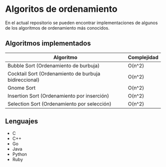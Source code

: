 Algoritos de ordenamiento
===================================================

En el actual repositorio se pueden encontrar implementaciones de algunos de los algoritmos de ordenamiento más conocidos.

Algoritmos implementados
------------------------

Algoritmo | Complejidad
--------- | -----------
Bubble Sort (Ordenamiento de burbuja) | O(n^2)
Cocktail Sort (Ordenamiento de burbuja bidireccional) | O(n^2)
Gnome Sort | O(n^2)
Insertion Sort (Ordenamiento por inserción) | O(n^2)
Selection Sort (Ordenamiento por selección) | O(n^2)

Lenguajes
---------

* C
* C++
* Go
* Java
* Python
* Ruby

